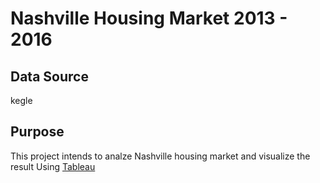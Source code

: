 # **Nashville Housing Market 2013 - 2016**

## **Data Source**
kegle
## **Purpose**
This project intends to analze Nashville housing market and visualize the result Using [Tableau](https://public.tableau.com/views/nashvillehousing_17426548031230/Dashboard1?:language=en-US&publish=yes&:sid=&:redirect=auth&:display_count=n&:origin=viz_share_link)
